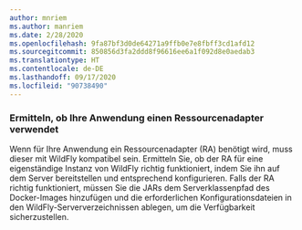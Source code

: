```yaml
---
author: mnriem
ms.author: manriem
ms.date: 2/28/2020
ms.openlocfilehash: 9fa87bf3d0de64271a9ffb0e7e8fbff3cd1afd12
ms.sourcegitcommit: 850856d3fa2ddd8f96616ee6a1f092d8e0aedab3
ms.translationtype: HT
ms.contentlocale: de-DE
ms.lasthandoff: 09/17/2020
ms.locfileid: "90738490"
---
```

### <a name="determine-whether-your-application-uses-a-resource-adapter"></a>Ermitteln, ob Ihre Anwendung einen Ressourcenadapter verwendet

Wenn für Ihre Anwendung ein Ressourcenadapter (RA) benötigt wird, muss dieser mit WildFly kompatibel sein. Ermitteln Sie, ob der RA für eine eigenständige Instanz von WildFly richtig funktioniert, indem Sie ihn auf dem Server bereitstellen und entsprechend konfigurieren. Falls der RA richtig funktioniert, müssen Sie die JARs dem Serverklassenpfad des Docker-Images hinzufügen und die erforderlichen Konfigurationsdateien in den WildFly-Serververzeichnissen ablegen, um die Verfügbarkeit sicherzustellen.
